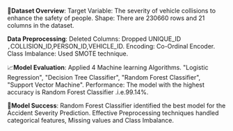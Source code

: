 🔎**Dataset Overview**:
Target Variable: The severity of vehicle collisions to enhance the safety of people.
Shape: There are 230660 rows and 21 columns in the dataset.

**Data Preprocessing**:
Deleted Columns: Dropped  UNIQUE_ID `,`COLLISION_ID,PERSON_ID,VEHICLE_ID.
Encoding: Co-Ordinal Encoder.
Class Imbalance: Used SMOTE technique.

📈**Model Evaluation**:
Applied 4 Machine learning Algorithms. "Logistic Regression", "Decision Tree Classifier", "Random Forest Classifier", "Support Vector Machine".
Performance: The model with the highest accuracy is Random Forest Classifier .i.e.99.14%.

🌟**Model Success**:
Random Forest Classifier identified the best model for the Accident Severity Prediction.
Effective Preprocessing techniques handled  categorical features, Missing values and Class Imbalance.
